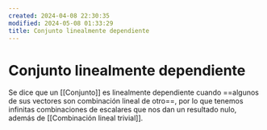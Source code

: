 ```yaml
---
created: 2024-04-08 22:30:35
modified: 2024-05-08 01:33:29
title: Conjunto linealmente dependiente
---
```


# Conjunto linealmente dependiente

Se dice que un [[Conjunto]] es linealmente dependiente cuando ==algunos de sus vectores son combinación lineal de otro==, por lo que tenemos infinitas combinaciones de escalares que nos dan un resultado nulo, además de [[Combinación lineal trivial]].
